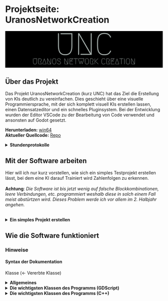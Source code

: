 # Projektseite: UranosNetworkCreation
![Logo](https://github.com/UranosNetworkCreation/Projektvorstellung/blob/main/img/logo.png?raw=true)
## Über das Projekt
Das Projekt UranosNetworkCreation (kurz UNC) hat das Ziel die Erstellung von KIs deutlich zu vereinfachen. Dies geschieht über eine visuelle Programmiersprache, mit der sich komplett visuell KIs erstellen lassen, einen Datensatzeditor und ein schnelles Pluginsystem. Bei der Entwicklung wurden der Editor VSCode zu der Bearbeitung von Code verwendet und ansonsten auf Godot gesetzt.

**Herunterladen:** [win64](https://github.com/UranosNetworkCreation/UNC/releases/download/alpha/v0.0.1-alpha-win64.zip)<br>
**Aktueller Quellcode:** [Repo](https://github.com/UranosNetworkCreation/UNC)

<details>
<summary><b>Stundenprotokolle</b></summary>

## Allgemeines
Das akuelle Projekt entwickle ich ausschließlich seit den Herbsferien, da wie bereits besprochen, vorher eigentlich ein anderes Projekt in Teamarbeit angedacht war. Die Leistungen dieses Projekte, insbesondere die erste Auseinandersetzung mit KIs, dienten jedoch teilweise als Grundlage für dieses Projekt. Das Projekttagebuch für jene Informatikstunden können sie [hier](https://github.com/ComputerScienceDevs/infodevs) finden.

## 28. Okt. 2022
Heute habe ich mir erstmals grundlegende Gedanken über die Architektur und die spätere Funktionsweise des Projektes gemacht. Hierbei habe ich zwischen GDScript und C++ zunächst lange Abgewogen. GDscript hat hier nämlich den Vorteil, dass es deutlich scneller geht zu schreiben und auch nicht sehr stark typisiert ist (Der Standarttyp ist Variant), was für eine visuelle Programmiersprache von Vorteil ist. C++ hat vor allem den Vorteil im Bereich der Leistung, was natürlich vor allem für große Rechenaufgaben attrativ ist. Am Ende habe ich mich dann für eine Kombination aus C++ und GDScript entschieden, bei der der Kern des Netzwerks und ein teil des Kerns der Software mit C++ geschrieben ist während die gesamte Oberfläche mit GDScript gecoded ist.

## 1. Nov. 2022
Heute aber ich dann versucht das Repo für diese etwas aufwändige Kombination aus 2 Sprachen einzurichten. Dabei habe ich mich dann mit der Erstellung von submodules in Github auseinandergesetzt und hatte einige Probleme beim Verschieben, sodass ich am Ende die Config-datei manuell editieren musste.

## 2. und 3. Nov. 2022
Heute und gestern habe ich mir erste Gedanken darüber gemacht, wie ich die KI-Plugins (in C++) am besten Laden kann. Hierbei habe ich mich zunächst dafür entschieden dies in C++ zu tun. Bei den Bibliotheken habe ich allerdings nicht nur die Godot-internen libs verwendet, sondern auch teils Standartbibliotheken von C++ wie "vector" oder ähnliches.

## 9. Nov. 2022
Heute habe ich mich mit dem Implementieren einer Editorklasse auseinandergesetzt, die die Anbindung der Steuerelemente des Editors an den Code darstellen sollte. Hierbei hatte ich leider zwischendurch einige Probleme beim Kompilieren, was auch teils meinem sehr langsamen Laptop verschuldet war. Trotzdem hatte ich dann nochmal ein Problem mit fehlerhaften gdnlib Dateien, auf dass ich leider erst sehr spät gekommen bin.

## 10. Nov. 2022
Heute habe ich weiter versucht die Probleme des vorherigen tages zu lösen. Hierbei habe ich mich unter anderem dafür entschieden den Pluginloader und den Editor in die gleiche DynamicLinkLibrary zu packen, da es sonst sehr schwer gewesen wäre vom Editor direkt nach dem Programmstart auf die Funktionen des PluginLoaders zuzugreifen. Des Weiteren habe ich den PluginLoader weitergeschrieben, wobei ich leider sehr große Probleme am Instanzieren der GDNS-Scripte hatte. Infolgedessen habe ich dann auch eine [Frage](https://stackoverflow.com/questions/74387307/how-to-load-a-gdns-script-from-an-other-gdns-script-in-godot) auf stackowerflow gestellt, die leider unbeantwortet blieb.

## 12. Nov. 2022
Heute habe ich die gesamte Architektur grundsätzlich verändert, da ich große Probleme dabei hatte den in C++ geschriebenen PluginLoader fertigzustellen, da mir weder eine ausführliche Google-Suche noch stackoverflow weiterhalf. Dementsprechend habe ich mich dann dazu entschieden den PluginLoader in GDScript zu schreiben und nur die eigentlichen Netzwerkplugins in C++ zu coden. Dementsprechend habe ich dann viel im Repo umsortiert und auch den neuen PluginLoader geschrieben.

## 15. Nov. 2022
Heute habe ich den gestern neu angefangenen PluginLoader weiterentwickelt und auch das Fundament für die aktuelle Oberfläche des Editors gelegt. Hierbei habe ich auch den angefangen den Code für den Graphen zu schreiben, wobei mir folgende [Resource](https://gdscript.com/solutions/godot-graphnode-and-graphedit-tutorial/) sehr viel geholfen hat. Ansonsten war es eigentlich schon fast etwas langweilig, weil ich im wesentlichen im visuellem Editor der Godot-Engine die GUI designed habe.

## 16. und 17. Nov. 2022
Heute habe ich angefangen die grundsätzliche Funktionalität der GraphNodes (Blöcke) zu programmieren. Hierbei habe ich unter anderem eine Funktion namens `updateConnections` hinzufügt, die Verbindung der gesamten Arbeitsfläche einliest und den jeweiligen Nodes zuordnet.
```GDScript
func updateConnections():
	input_conns = []
	output_conns = []
	for _i in range(slotCount):
		input_conns.append(NO_CONN)
		output_conns.append(NO_CONN)
	for conn in GraphE.get_connection_list():
		if(conn.from == name):
			output_conns[conn.from_port] = [conn.to, conn.to_port]
		if(conn.to == name):
			input_conns[conn.to_port] = [conn.from, conn.from_port]
	print("IConnections of ", name, ": ", input_conns, ", ", output_conns)
```
Zudem habe ich die Klasse `Executer`geschrieben, die ich für die zentrale Lenkung der Ausführung des Codes angedacht hatte.

## 22. Nov. 2022
Heute habe ich die im Wesentlichen die Funktionalitaät für Blöcke auf weitere Blöcke erweitert, sodass diese nun auch nutzbar sind. Zudem habe ich die grundlegende Struktur geschrieben, damit Projekte geladen und gespeichert werden können. In Ergänzung dazu habe ich auch eine Statusbar in die GUI eingefügt, auf der eine Info beim Speichern wie auch bei normalen Programmen erscheinen soll.

## 23. Nov. 2022
Da das Projekt in seiner Entwicklung jetzt schon deutlich fortgeschritten war, habe ich einen Ordner für Beispiele zum Repo hinzugefügt und auch die README geupdated. Zudem habe ich eine kleine Zeichnung in excalidraw gestaltet, welche die grundlegene Funktionalität des Programms wiederspiegelt. Zudem musste ich ein bisschen OneDrive (Meinem Cloudprogramm) hinterherräumen, weil es irgendwie verschiedene Dateien falsch kopiert hatte.

## 24. Nov. 2022
Heute habe ich aufgrund des immer größer werdenen Projektes auch eine THIRDPARTY Datei angelegt, die eine gesamte Übersicht über die von dem Projekt verwendeten Resourcen/Dateien gibt. Bei spezifischen Erweiterungen (Themes, etc.) die in sich sehr abgeschlossen sin habe ich die Lizenzdatei immer direkt in den Basisordner gelegt. Zudem habe ich eine kleine Webseite auf Github pages angefangen ([https://uranosnetworkcreation.github.io](https://uranosnetworkcreation.github.io)) und die normale README auch dementsprechend angepasst.

## 30. Nov. 2022
Heute habe ich die Weseite weiter ausgebaut sowie am Dateisystem der Software weiterprogrammiert. Hierbei stellte sich schnell die Schwierigkeit heraus, dass einzelne Nodes oft doppelt gespeichert wurden oder beim Laden von Projekten die Nodes des vorherigen Projektes noch nicht richtig gelöscht waren, wodurch es interne Namenskonflikte bei den Blöcken gab. Hierdurch wurden dann natürlich die abgespeicherten Verbindungsinformationen ungültig.

## 1. Dez. 2022
Nachdem ich gestern schon ein großes Stück an der Webseite weitergemacht hatte, habe ich auch nun heute nochmal einiges ergänzt. So habe ich ein Menü hinzugefügt und dazu dann auch noch die Seite in verschiedene Unterseiten aufgeteilt. Beim Menü erwies sich das Design zudem als etwas schwierig, weil ich es in die Beschreibung der Weseite einfügen musste. Dies war leider dem von mir verwendetem Theme geschuldet, da dies eigentlich keine Menübar vorsah. Zudem habe ich am Laden und Speichern von Dateien weitergearbeitet und das gestrige Problem durch eine Funktion gelöst, die die Array mit den Verbindungen bei Namenskonflikten automatisch updated.
```GDScript
func updateConnectionNodeName(var old : String, var new : String, var conns : Array) -> Array:
	var result : Array = []
	for conn in conns:
		var nconn = conn
		if(nconn.from == old):
			nconn.from = new
		if(nconn.to == old):
			nconn.to = new
		result.append(nconn)
	return result

```

## 8. Dez 2022
Heute habe ich angefangen, an der Dokumentaion der Software und der einzelnen Klassen zu arbeiten. Hierbei habe ich unter anderem eine Dokumentation für den Executer und die grundfunktionsweise der Software geschrieben.

## 9. Dez 2022
Nachdem ich gestern schon die Grundlage für die Dokumentation gesetzt hatte, habe ich dies heute fortgeführt. Hierbei habe ich mir noch mehrmals Gedanken insbesondere ums layout gemacht und mich auch noch einmal in einem längerem Gespräch über die genauen Abgaberichtlinien informiert.

## 10. Dez. 2022
Heute habe ich mich stark damit beschäftigt, wie ich den AI-Kernel programmieren muss. Hierbei haben mir folgene Videos sehr geholfen:
- https://www.youtube.com/watch?v=oCPT87SvkPM
- https://www.youtube.com/watch?v=EAtQCut6Qno&t=0s

## 11. Dez. 2022
Heute habe ich einen riesen Meilenstein in der Entwicklung der Software gesetzt. Ich habe heute nämlich den AI-Kernel so weiter programmiert, dass diese benutzbar ist und sich Layer erstellen, trainieren und verwalten lassen. All dies funktioniert nun über das in C++ geschribene AI-Plugin über welches sich die Layer anhand von Indexes von GDScript aus verwalten lassen.

## 12. Dez. 2022
Heute habe ich zum Einstellungsdialog zuhause nur noch kurz schnell die Möglichkeit hinzugefügt, dass aktuelle theme auf ein anderes zu ändern und noch kurz eine neue Resource für eine Themensammlung implementiert:
```GDScript
extends Resource

export var paths : PoolStringArray
export var optimized : Array
```

## 14. Dez. 2022
Heute habe ich nun entgültig auch die Funktion der AI mit dem Blöcken gekoppelt, sodass die Sprache nun fast voll funktionsfähig ist. Zudem habe ich dass Repo noch etwas aufgeräumt.

## Was jetzt noch kommt/fehlt
Ein großes Programm, was die meine visuelle Sprache noch hat, ist das Error-Handling. Oft ist es nähmlich aktuell so, dass wenn etwas schief läuft das Programm einfach abstürtzt oder garnichts passiert. Zwar lässt sich in der Konsole (Macro `UNC_EXTENDED_DEBUG`), Debugger oft ein Fehler finden, aber langfristig möchte ich hier auf jeden Fall noch eine bessere Lösung implementieren.
</details>

## Mit der Software arbeiten
Hier will ich nur kurz vorstellen, wie sich ein simples Testprojekt erstellen lässt, bei dem eine KI darauf Trainiert wird Zahlenfolgen zu erkennen.<br><br>
**Achtung**: *Die Software ist bis jetzt wenig auf falsche Blockkombinationen, leere Verbindungen, etc. programmiert weshalb diese in solch einem Fall meist abstürtzen wird. Dieses Problem werde ich vor allem im 2. Halbjahr angehen.*<br><br>

<details>
<summary><b>Ein simples Projekt erstellen</b></summary>

### Schritt 1: Das Grundgerüst in der visuellen Programmiersprache bauen
Ein mögliches grundgerüst könnte wie folgt aussehen:
![base graph](https://github.com/UranosNetworkCreation/Doc/blob/main/img/base_graph.png?raw=true)
Die gebaute KI auf dem Bild besitzt zwei Layer, wobei das letzte automatisch als Output Layer fungiert (Wird software-intern geregelt). Ansonsten stellt das Data1D Node die Input Daten bereit. Zum Schluss wird das generierte Array zudem noch zu einem String konvertiert, da mit es in der Seitenbar angezeigt werden kann. Beim bauen des Codes sollte zudem schon automatisch ein Ausgabefeld in der Seitenleiste erstellt werden.

### Schritt 2: Den Code ausführen
Wenn Sie ihre KI fertig gebaut haben und alle Daten eingetragen haben, kann diese nun über das Playzeichen in der Ecke oben Rechts ausgeführt werden. das Ergebnis sollte hierbei in der Seitenleiste sichtbar werden und etwa so aussehen:<br>
![string_output.png](https://github.com/UranosNetworkCreation/Doc/blob/main/img/string_output.png?raw=true)

### Schritt 3: Einen Trainingsbereich erstellen
![AddtrainPoint.gif](https://github.com/UranosNetworkCreation/Doc/blob/main/img/AddTrainPoint.gif?raw=true)
Um einen Trainingsbereich zu erstellen wird unter der Registerkarte Training mit dem Plussymbol eine neue Kachel hinzugefügt. Nun kann, in dem der Pfeil nebem dem Start und Entpunkt auf den Block gezogen wird, ein Bereich festgelegt werden. Die Kachel sollte nun circa so aussehen:<br>
![training_area.png](https://github.com/UranosNetworkCreation/Doc/blob/main/img/training_area.png?raw=true)

### Schritt 4: Den Datensatz des Trainingsbereiches bearbeiten
Um den Datensatz zu erstellen, kann auf den Button "edit dataset ..." geklickt. So gelang man in den Datensatzeditor. Hier lassen sich durch Ziehen input und output Blöcke hinzufügen. So lassen sich die jeweils gewünschten Input und Outputdaten miteinander kombinieren. Ein sehr simpler Dantensatz für die obige KI könnte so aussehen:<br>
![simple_dataset.png](https://github.com/UranosNetworkCreation/Doc/blob/main/img/simple_dataset.png?raw=true)

### Schritt 5: Die AI-Trainieren
**Hinweis:** *Je nach PC und eingestellten Durchläufen kann hier das Programm hurz einfrieren*<br>
**Hinweis:** *Der Button "Run All" funktioniert noch nicht*<br><br>
Um die KI nun zu trainieren kann nun die  Anzahl der Durchläufe eingestellt werden und nun der Button "Start Training" gedrückt werden. Wird die KI nun über den Play-Button nochmal ausgeführt sollten sich die Ergebnisse im Output-Tab dementsprechend anpassen (Auch ohne das drücken des Play button sieht man schon eine Verbesserung, da beim Training die aktuellen Werte auch immer im Outputtab angezeigt werden).<br>
![train_button.png](https://github.com/UranosNetworkCreation/Doc/blob/main/img/train_button.png?raw=true)
</details>

## Wie die Software funktioniert
### Hinweise
#### Syntax der Dokumentation
Klasse (<- Vererbte Klasse)

<details>
<summary>
<b>Allgemeines</b>
</summary>

#### Godot
Das Projekt verwendet Godot 3, welches Standartfunktionen sowie UI-Elemente bereitstellt, auf denen die Software aufbaut. Da das Projekt langfristig auch 3D Modelle generieren soll, wurde hier bewusst auf eine Basis gesetzt, die auch als GameEngine genutzt werden kann, da so viele Funktionen auch im Bezug auf 3D Modelle schon vorhanden sind.<br>
Die Engine selbst nutzt eine Art Baumsystem, welches immer von unterschiedlichen Szenen ergänzt wird. Alle Kinder des Baumsystems erben dabei von der Klasse Node oder Klassen, die wiederrum von Node erben. So könnte eine Szene mit zwei Button und einem Label von der Struktur so aussehen:

```
Control (<- Control)
 | Label (<- Label)
 | Container (<- VBoxContainer)
    | Button1 (<- Button)
    | Button2 (<- Button)
```

Mit jeweiligen Kinder des Baumsystem können nun Scripte verknüpft werden. Standartmäßig wird hierfür GDScript genutzt, eine objektorientierte und für Godot optimierte Version von python. Jede Scriptdatei stellt hierbei zwingend eine eigene Klasse da, welche von der Klasse des verknüpften Nodes oder von einer übergeordneten Klasse erben muss. Angeben wird dies mit dem Schlüsselwort `extends`.

##### C++ (GDNative)
Es kann auch C++ Code verknüpft werden, hier stellt sich jedoch die Funktionsweise etwas anders. Hierfür wird der Code zunächst in eine Dynamic-Link-Library (z. B. dll) kompiliert. Nun wird eine `.gdnlib` Datei erstellt die auf die libs für die einzelnen Plattformen verweist. Nun wird für jede Anbindung an Node des Baumsystem eine `.gdns` Datei erstellt, die unteranderem den Klassennamen und die verknüpfte `.gdnlib` Datei angibt.
</details>
<details>
<summary><b>Die wichtigsten Klassen des Programms (GDScript)</b></summary>

### Excecuter (<- Node)
Die sehr kleine Klasse Excecuter stellt den Drehpunkt für die Ausführung der AI da. Sie ist im wesentlichen dafür zuständig, die events zur Ausführung auszulösen. Hierbei werden folgende Events (signals) definiert:

```GDScript
signal ExecuteSoftware
signal PrepareExecuting
signal ExecutingDone
```

Um die AI auszuführen, stellt die Klasse nun die Funktion `exeCurrentLoaded()` bereit.

### gNode (<- GraphNode)
Die Klasse gNode repräsentiert die Basisklasse alle Blöcke, die sich in die programmierte AI integrieren lassen. Dies betrifft unter anderem `img.gd`, `INT.gd` und `DATA1D_STR.gd`. Dabei kann die Klasse `gNode` als Vorschau und als aktives Node initalisiert (`init_as_preview(phantomID, previewInst, packedPth)`, `init_as_node(packedPth)`) werden.

#### Die Verbindungen auf dem Graph erfassen
Die Verbindungen eines gNodes (Klasse, die von gNode erbt) repräsentieren zwei Arrays, nähmlich `input_conns[]` und `output_conns[]`. Aktualisiert werden diese von der Funktion `updateConnections()`. Hierbei werden mittles einer for-Schleife alle verbindungen duchgegangen und anschließend geprüft, ob diese zudem jeweiligen Node gehören. Ist dies der Fall, werden die Arrays dementsprechend ergänzt:
```GDScript
for conn in GraphE.get_connection_list():
		if(conn.from == name):
			output_conns[conn.from_port] = [conn.to, conn.to_port]
		if(conn.to == name):
			input_conns[conn.to_port] = [conn.from, conn.from_port]
```

#### Die Daten einer Verbindung auslesen
Um die Daten bzw. das Ergebnis eines übergeordneten Nodes zu bekommen, stellt die Klasse `gNode` zudem die Funktion `getDataOfPinConn(slot : int, backprop : bool = false, no_conn = "<undefined>")`. Hierbei wird das verbundene Node je nach Fall in der Liste `input_conns` oder `output_conns` gesucht und dann die Funtion `getPinValue(var id : int)` ausgeführt, welche dann je nach Fall entweder einer der schon berechneten Werte zurückgibt oder eine neue Berechnung startet:
```GDScript
if(!calculated):
    updateConnections()
    updateCalc()
return outputs[id]
```
Die Funktion updateCalc wird von Klassen, die von gNode erben, überschrieben, sodass für jeden Block die Werte individuell geupdated werden können.<br>
Ein ähnliches Prinzip wird auch beim "Rückwärtsrechen"(Auflösen des Graphes in die andere Richtung) angewand. Hier wird die Funktion `backCalc` überschrieben.

#### Daten speichern und laden
Um Daten (Einstellungen eines Nodes) aus einer Resource laden und speichern zu können wird eine eigne Resource namens `NodeData` verwendet. Diese besitzt folgende Eigenschaften:
```GDSCript
export var type : String
export var offset : Vector2
export var data : Array
export var name : String
```
Diese werden nun beispielsweise beim speichern des Nodes 
 in der Funktion `getNodeData()` gesetzt:
```GDScript
data.data = DataSync.collectData()
data.offset = self.offset
data.type = self.packedPath
data.name = self.name
```
Der DataSync stellt hierbei eine Instanz der Klasee ResDataSync da, welche ich auch noch einmal erläutere.

### Graph (<- GraphEdit)
Die Klasse `Graph` ist im wesentlichem dafür zuständig, die Events bei der bearbeitung des visuellem Programm zu bearbeiten. Allerdings stellt SIe auch funktionen zum Laden und generieren von Resourcen bereit.
#### Verbindungsanfragen
Verbindungsanfragen werden in der Funktion `_on_GraphEdit_connection_request(from:String, from_slot:int, to:String, to_slot:int)` wie folgt gehandelt:
```GDSCript
# Check if nodes are already connected
for con in get_connection_list():
    if con.to == to and con.to_port == to_slot:
        print("[Graph] Exit from connection request process. Warning: You can't double connect nodes")
        return

# Connect nodes
print("[Graph] Connect nodes(from: ", from, ", from_slot: ", from_slot, ", to: ", to, ", to_slot: ", to_slot, "): ", connect_node(from, from_slot, to, to_slot))
```

Hierbei wird zunächst überprüft ob die beiden Blöcke schon miteinander verbunden sind. Ist dies nicht der Fall, wird eine neue Verbindung zwischen den beiden Blöcken erstellt.
#### Nodes löschen
Auch für das löschen von gibt es eine extra Handlefunktion. Hier werden die nodes realtiv simple nacheinander gelöscht:
```GDScript
for node in nodes:
    print("[GraphEdit] Del node " + node)
    # remove connections
    remove_connections_to_node(node)
    # delete node
    get_node(node).queue_free()
```
#### Laden und Speichern von Daten
Den Rahmen für das Laden und Speichern bildet hier die Resource GraphData, die nur zwei Arrays speichert:
```GDScript
export var nodes : Array = []
export var conns : Array = []
```
Hierbei stellt nun das Array `nodes` relativ einfach eine Sammlung aus allen NodeData Resourcen der jeweiligen Blöcke da
und dass Array `conns` eine aus allen Verbindungen. Diese werden nun in der Funktion `loadData(var data : GraphData)` wie folgt geladen:
```GDScript
# Load nodes
for node in data.nodes:
    print("[Editor][OpenFile] Creating node with type: " + node.type)
    # Create node inst
    var nodeInst = load(node.type).instance()
    nodeInst.offset = node.offset
    nodeInst.name = node.name

    # Add node inst to Graph
    add_child(nodeInst)
    # Init inst and load data
    nodeInst.init_as_node(node.type)
    nodeInst.DataSync.loadData(node.data)
    # Update connections array
    data.conns = updateConnectionNodeName(node.name, nodeInst.name, data.conns)

# Load connections
for conn in data.conns:
    # connect nodes
    print("[Editor][OpenFile] Conn nodes: ", connect_node(conn.from, conn.from_port, conn.to, conn.to_port))
```

Das speichern stellt sich hier etwas simpler da, dies geschieht in der Funktion `getData()`:

```GDScript
# Create new GraphData container
var gData : GraphData = GraphData.new()

# For each block ...
for child in get_children():
    if child is GraphNode:
        print("[Editor][Save] Collect node data ...")
        # Append node specific data to container
        gData.nodes.append(child.getNodeData())

# Add connection to data
gData.conns = get_connection_list()
return gData
```

### ResDataSync (<- Object)
Der `ResDataSync` stellt vor allem beim Laden und Speichern eine wichtige Rolle. Zusammengefasst besitzt Sie die Funktion alle Kinder eines Nodes durch zu gehen, zu gucken, ob dies Eingabefelder (oder ähnliches) sind, und dann eine Array aus den eingebenen Werten zu erstellen. Sie kann zudem auch eine solche Array auf mehere Eingabefelder laden. Die Funktion zum erstellen der Array (`collectData()`) ist wir folgt aufgebaut:
```GDScript
# Create empty array for the result
var result : Array = []
for child in bNode.get_children():
    # Add the child's data to the result if it is a dataField
    if(isDataField(child)):
        result.append(getData(child))
return result
```
Auch zum Laden wird in der Funktion `loadData()`ein ähnlicher Mechanismus verwendet:
```GDSCript
# Loads a data array
func loadData(var data : Array):
    # counter
    var data_idx : int = 0
    for child in bNode.get_children():
        if(isDataField(child)):
            # Apply data
            setData(child, data[data_idx])
            # increment counter
            data_idx += 1
```

### Editor (<- Control)
Einen zentralen Schlüsselpunkt stellt natürlich die Editorklasse da. Eine wichtige Funktion ist hier beim Laden und Speichern das zusammen führen aller Resourcen. Dies geschieht beispielsweise beim Speichern in der Funktion `save_current(path)` wie folgt:
```GDScript
# Create a new file container
var file : UNCFile = UNCFile.new()
# Assign the GraphData
file.GData = GEdit.getData()
# Save the file
return ResourceSaver.save(path, file)
```
Auch das Laden von Dateien ist in der Funktion `open_file(path)` implementiert. Hierbei muss natürlich beachtet werden, dass vorher noch der Editor aufgeräumt werden muss:
```GDScript
# Load file
var file = ResourceLoader.load(path)
# Check if the file is a UNCFile
if(!(file is UNCFile)):
    print("Cannot load file because it's not an UNCFile")
    return -1

# clear
resetEditor()

# Load data
print("[Editor] Load gEdit data ...")
GEdit.loadData(file.GData)
return 0
```
Sowohl beim Laden als auch bei Speichern wird auf die UNCFile-Resource zurückgegriffen. Theoretisch könnte man beim aktuellem Entwicklungsstand auch die GraphData Resource direkt speichern. Allerdings wäre dies dann später, wenn man das Programm erweitern würde, unpraktisch. Aufgrund dessen gibt es die UNCFile Resource, welche allerdings nur eine Eigenschaft besitzt:
```GDScript
export var GData : Resource
```

### PluginLoader (<- Node)
Der PluginLoader stellt die Schnittstelle zwischen dem Teil des Programms in GDScript und dem in GDNative (C++) da. Er lädt nämlich die einzelnen GDN-Scripte (d.h. die Libs, siehe [offizielle Dokumentation](https://docs.godotengine.org/en/stable/tutorials/scripting/gdnative/gdnative_cpp_example.html)) und verwaltet diese. Grundsätzlich werden alle Scripte aus dem Ordner `res://plugins/gdns` geladen, welche mit keinem Punkt beginnen. Das Laden der eines Plugins ist dann wie folgt umgesetzt:
```GDScript
# Load plugin
var plugin = load("res://plugins/gdns/" + file)
print("[PluginLoader] plugin: ", plugin)

# Instance plugin
var pluginRef = plugin.new()

# Check if pluginInst is valid
if(!pluginRef.has_method("getInfo")):
    print("[PluginLoader] Fatal error: plugin is invalid.")

# Add to plugin array
plugins.append(pluginRef)
print("[PluginLoader] plugin ", pluginRef.getInfo(), " loaded.")
```
</details>

<details>
<summary>
<b>Die wichtigsten Klassen des Programms (C++)</b>
</summary>

### NetworkKernelPlugin (<- godot::Object)
Die Klasse `NetworkKernelPlugin` stellt die Basisklasse für alle KI-Plugins da. Sie gibt die Rahmen an und legt die Funktionen fest, die definiert sein müssen. Dazu gehören unter anderem:
```C++
virtual NetworkKernelPluginInfo getInfo();
virtual int buildLayer(int size, int parent_size, Array weights);
virtual PoolRealArray BackpropLayer(
    int id,
    PoolRealArray underGrad,
    Array underWeights,
    int activationFunc,
    bool outputLayer = false,
    real_t learning_rate = 0.2
);
virtual PoolRealArray SimpleLayerCall(
    int id,
    PoolRealArray input,
    int activationFunc
);
virtual Array getLayerWeights(
    int id
);
```
Des Weiteren übernimmt Sie Teile der Registrierung von Funktionen bei GDN-API in der überschriebenen Funktion `_register_methods()`:
```C++
register_method("getInfo", &NetworkKernelPlugin::getInfoArray);
register_method("simple_layer_call", &NetworkKernelPlugin::SimpleLayerCall);
register_method("build_layer", &NetworkKernelPlugin::buildLayer);
register_method("backprop_layer", &NetworkKernelPlugin::BackpropLayer);
register_method("get_layer_weights", &NetworkKernelPlugin::getLayerWeights);
```
Insgesamt arbeiten die Layer spezifischen Funktionen auf Basis von Indexen, d.h. jedes Layer bekommt einen Index mit welchem dann auch weitere Funktionen aufgerufen werden müssen.

### UranosKernel (<- NetworkKernelPlugin)
Die Klasse `UranosKernel` stellt aktuell das einzige KI-Plugin da. Die KI-Engine ist komplett von mir programmiert. Hier nur ein Einblick in die wichtigsten Teile der Klasse.

#### Die Verwaltung von Layern
Alle aktuellen Layer werden in einer Array des Types `std::vector<Layer>` namens `Layers` gespeichert. Die wesentlichen Funktionen des Layers sind in der `Layer` definiert. Infolge Dessen stellt die Basisklasse `UranosKernel` im wesentlichen eine Reihe von Wrapperfunktionen bereit, die dann mit den benötigten Daten die eigentlichen Funktionen der jeweiligen Instanz der Klasse Layer aufrufen. Hier nur ein Einspiel anhand des Feedforward Prozesses in der Funktion `SimpleLayerCall(int id, PoolRealArray input, int activationFunc`:
```C++
NeuronActivationFunc aFunc;

// Set the activation func
switch (activationFunc)
{
case ACTIVATION_FUNC_SIGMOID:
    aFunc = &UranosKernel::AFuncs::sigmoid;
    break;

default:
    Godot::print("[UranosKernel] No Support for selected activation func. Use sigmoid as default ...");
    aFunc = &UranosKernel::AFuncs::sigmoid;
    break;
}

// Call the Layer and return the result
return Layers[id].getResult(aFunc, input);
}
```
Hierbei wird zunächst Anhand der übergebenen ID der Aktivierungsfunktion der Pointer auf diese bestimmt und dann die eigentliche Funktion der Klasse Layer aufgerufen.

#### Die Klasse Layer
Die Klasse Layer stellt ein Layer da. Dabeuí besitzt die Klasse folgende wichtige Variablen:
```C++
Array weights;
size_t size;
size_t parentSz;
PoolRealArray lastResult;
PoolRealArray lastInput;
```

Hierbei werden in der Variable `weights` die Gewichte des Layers gespeichert, `size` stellt die Größe des Layers da, `parentSz` stellt die Größe der übergebenen Daten des übergeordneten Blockes (Im Graph der Block am linkem Data1D slot) da und lastResult sowie lastInput jeweils die letzten Ergebnisse bzw. Inputs.

##### Das Bauen des Layers
Zum Bauen des Layers stellt die Klasse zwei wichtige Funktionen bereit, nämlich `buildFromWeights(Array n_weights, size_t n_size, size_t parent_size)` und `build(size_t n_size, size_t parent_size, int64_t seed = -1)`. Die Funktion `buildFromWeights` kopiert hierbei vor allem die übergebenen Paramter auf die Eigenschaften des Layersm während die Funktion `build` noch die gesamten Gewichte euf zufällige Werte setzt. Dies geschieht wie folgt:
```C++
Ref<RandomNumberGenerator> rnd = RandomNumberGenerator::_new();

// Create empty weights array
Array Nweights = Array();

// Init rng
if(seed == -1) {
    Godot::print("   | prepare pseudo-rnd: randomize seed ...");
    rnd->randomize();
}
else {
    Godot::print("   | prepare pseudo-rnd: set seed ...");
    rnd->set_seed(seed);
}

// Randomize weights
for(size_t i = 0; i < size;i++) {
    PoolRealArray randomizedArr;
    std::stringstream msg;
    // ...
    for(size_t ci = 0; ci < parent_size; ci++) {
        randomizedArr.push_back(rnd->randf());
    }
    // ...
    Nweights.push_back(randomizedArr);
}
```

Hierbei wird das `weights` Array wie folgt gebaut:
```
[(Neuron 0),    (Neuron 1),    ...]
    |               |           |
   w0, w1, ...     w0, w1, ...  w0, w1, ...
```

##### FeedForward!
Um das Ergebnis des Layers zu berechnen stellt die Klasse die Funktion `getResult(NeuronActivationFunc activation_func, PoolRealArray input)` bereit. Diese berechnet das Ergebnis jedes Neurons so: Ergebnis = Aktivierungsfunktion(w0 * input0, w1 * input1, ...). Dies ist nun mit mehreren Schleifen umgesetzt:
```C++
// Update lastInput
lastInput = input;

// Create result array
PoolRealArray result;

// Do activation_func(wi * conn, ...) for each neuron
for(int i=0;i<size;i++) {
    float neuronInputValue = 0;
    // ...
    for(int ci=0;ci<parentSz;ci++) {
        real_t value = ((PoolRealArray)(weights[i]))[ci] * input[ci];
        // ...
        neuronInputValue += value;
    }
    // ...
    result.append(activation_func(neuronInputValue));
}

// Update lastresult
lastResult = result;

return result;
```

##### Back propagation
Für die Back propagation stellt die Klasse Layer die Funktion `backprop(PoolRealArray under_grad, Array under_weights NeuronActivationFunc derivative, bool outputLayer, real_t learning_rate)`. In der Funktion wird nun zunächst der Gradient für jedes Neuron des Layers ausgerechnet. Dies ist, wie zu erwarten, für HiddenLayer anders umgesetzt als für outputlayer. Für die OutputLayer ist die Implementierung nämlich noch relativ einfach:
```C++
for (int idx = 0; idx < size; idx++) {
        // push the calculated result back
        gradient.push_back((lastResult[idx] - under_grad[idx]) * derivative(lastResult[idx]));
    }
```
Und auch für die HiddenLayer ist es eigentlich machbar (hierbei hat mir [folgendes](https://www.youtube.com/watch?v=EAtQCut6Qno&t=0s) Video sehr geholfen):
```C++
for (int idx = 0; idx < size; idx++) {
    real_t sum = 0;
    // ci = connection index
    for(int ci = 0; ci < under_weights.size(); ci++) {
        // Add to sum
        sum += ((PoolRealArray)under_weights[ci])[idx] * under_grad[ci];                                                                             
    }

    // push back calculated result
    gradient.push_back(sum * derivative(lastResult[idx]));
}
```
Nachdem man nun den Gradienten des Layers erfolgreich bestimmt hat, muss man nur noch die Gewichte mit diesem updaten. Dies lässt sich wie folgt tun:
```C++
Array nWeights;
for (int idx = 0; idx < size; idx++) {
    PoolRealArray connWeights;
    for(int i = 0; i < parentSz; i++) {
        // ...
        // Get last input
        real_t lastInputV = lastInput[i];
        // ...
        // Get gradient
        real_t gradientV = gradient[idx];
        // ...
        // Calculate nValue
        real_t nValue = ((PoolRealArray)weights[idx])[i] - (learning_rate * lastInputV * gradientV);
        // ...
        // push back to weights array
        connWeights.push_back(nValue);
    }

    // push back to new weights
    nWeights.push_back(connWeights);
}
// ...
// Update weights
weights = nWeights;
```

Nun wird schlussendlich nurnoch der Gradient für die Berechnung des nächsten Gradienten zurückgegeben:
```C++
return gradient;
```
</details>